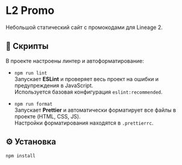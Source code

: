# L2 Promo

Небольшой статический сайт с промокодами для Lineage 2.

## 🚀 Скрипты

В проекте настроены линтер и автоформатирование:

- `npm run lint`  
  Запускает **ESLint** и проверяет весь проект на ошибки и предупреждения в JavaScript.  
  Используется базовая конфигурация `eslint:recommended`.

- `npm run format`  
  Запускает **Prettier** и автоматически форматирует все файлы в проекте (HTML, CSS, JS).  
  Настройки форматирования находятся в `.prettierrc`.

## ⚙️ Установка

```bash
npm install
```
